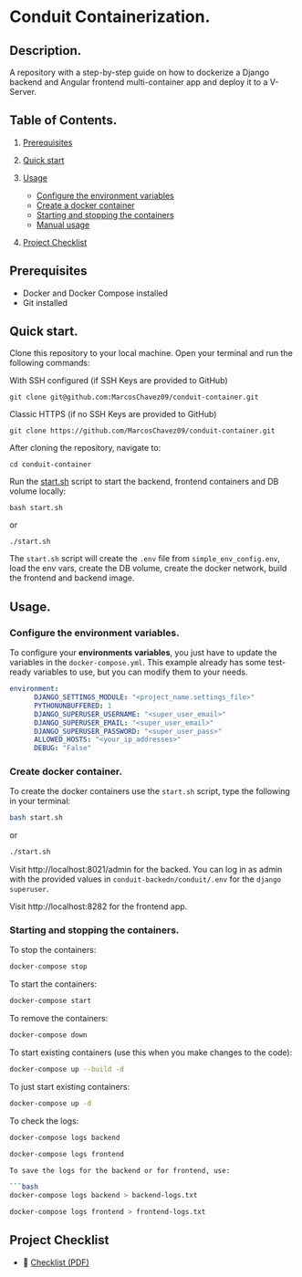 # Conduit Containerization.

## Description.

A repository with a step-by-step guide on how to dockerize a Django backend and Angular frontend multi-container app and deploy it to a V-Server.

## Table of Contents.

1. [Prerequisites](#prerequisites)
2. [Quick start](#quick-start)
3. [Usage](#usage)
    - [Configure the environment variables](#configure-the-environment-variables)
    - [Create a docker container](#create-a-docker-container)
    - [Starting and stopping the containers](#starting-and-stopping-the-containers)
    - [Manual usage](#manual-usage)

4. [Project Checklist](#project-checklist)

## Prerequisites

- Docker and Docker Compose installed
- Git installed

## Quick start.

Clone this repository to your local machine. Open your terminal and run the following commands:

With SSH configured (if SSH Keys are provided to GitHub)
```
git clone git@github.com:MarcosChavez09/conduit-container.git
```
Classic HTTPS (if no SSH Keys are provided to GitHub)
```
git clone https://github.com/MarcosChavez09/conduit-container.git
```
After cloning the repository, navigate to:

```
cd conduit-container
```

Run the [start.sh](start.sh) script to start the backend, frontend containers and DB volume locally:

```
bash start.sh
```

or
```
./start.sh
```

The `start.sh` script will create the `.env` file from `simple_env_config.env`, load the env vars, create the DB volume, create the docker network, build the frontend and backend image.

## Usage.

### Configure the environment variables.

To configure your **environments variables**, you just have to update the variables in the `docker-compose.yml`. This example already has some test-ready variables to use, but you can modify them to your needs.

```yml
environment:
      DJANGO_SETTINGS_MODULE: "<project_name.settings_file>"
      PYTHONUNBUFFERED: 1
      DJANGO_SUPERUSER_USERNAME: "<super_user_email>"
      DJANGO_SUPERUSER_EMAIL: "<super_user_email>"
      DJANGO_SUPERUSER_PASSWORD: "<super_user_pass>"
      ALLOWED_HOSTS: "<your_ip_addresses>"
      DEBUG: "False"
```

### Create docker container.

To create the docker containers use the `start.sh` script, type the following in your terminal:

```bash
bash start.sh
```

or
```bash
./start.sh
```

Visit http://localhost:8021/admin for the backed. You can log in as admin with the provided values in `conduit-backedn/conduit/.env` for the `django superuser`.

Visit http://localhost:8282 for the frontend app.

### Starting and stopping the containers.

To stop the containers: 
```bash
docker-compose stop
```

To start the containers:
```bash
docker-compose start
```

To remove the containers:
```bash
docker-compose down
```

To start existing containers (use this when you make changes to the code):
```bash
docker-compose up --build -d
```

To just start existing containers:
```bash
docker-compose up -d
```

To check the logs:
```bash
docker-compose logs backend
```

```bash
docker-compose logs frontend

To save the logs for the backend or for frontend, use:

```bash
docker-compose logs backend > backend-logs.txt
```

```bash
docker-compose logs frontend > frontend-logs.txt
```

## Project Checklist

- 📄 [Checklist (PDF)](documentation/checklist.pdf)
